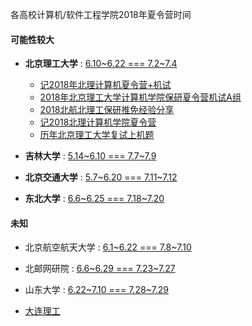 各高校计算机/软件工程学院2018年夏令营时间


#### 可能性较大

+ **北京理工大学** : [6.10~6.22 === 7.2~7.4](http://wemedia.ifeng.com/64883315/wemedia.shtml)

    + [记2018年北理计算机夏令营+机试](https://blog.csdn.net/mottled233/article/details/81090732)
    + [2018年北京理工大学计算机学院保研夏令营机试A组](https://blog.csdn.net/weixin_38091214/article/details/80902979)
    + [2018北航北理工保研推免经验分享](https://blog.csdn.net/qq_27379229/article/details/78150589)
    + [记2018北理计算机学院夏令营](https://christine233.github.io/2018/07/17/05%202018%E5%8C%97%E7%90%86%E8%AE%A1%E7%AE%97%E6%9C%BA%E5%AD%A6%E9%99%A2%E5%A4%8F%E4%BB%A4%E8%90%A5/)
    + [历年北京理工大学复试上机题](https://blog.csdn.net/u014552756/article/details/78505845)

+ **吉林大学** : [5.14~6.10 === 7.7~7.9](http://csw.jlu.edu.cn/info/1009/2457.htm)

+ **北京交通大学** : [5.7~6.20 === 7.11~7.12](http://scit.bjtu.edu.cn/cms/item/4077.html)

+ **东北大学** : [6.6~6.25 === 7.18~7.20](http://www.chinakaoyan.com/info/article/id/231581.shtml)




#### 未知

+ 北京航空航天大学 : [6.1~6.22 === 7.8~7.10](http://yz.kaoyan.com/buaa/tuimian/5937d615e9239.html)


+ 北邮网研院 : [6.6~6.29 === 7.23~7.27](https://int.bupt.edu.cn/content/content.php?p=1_3_275)

+ 山东大学 : [6.22~7.10 === 7.28~7.29](http://www.cs.sdu.edu.cn/info/1086/1723.htm)

+ [大连理工](http://yz.kaoyan.com/dlut/tuimian/5b160009c3043.html) 






